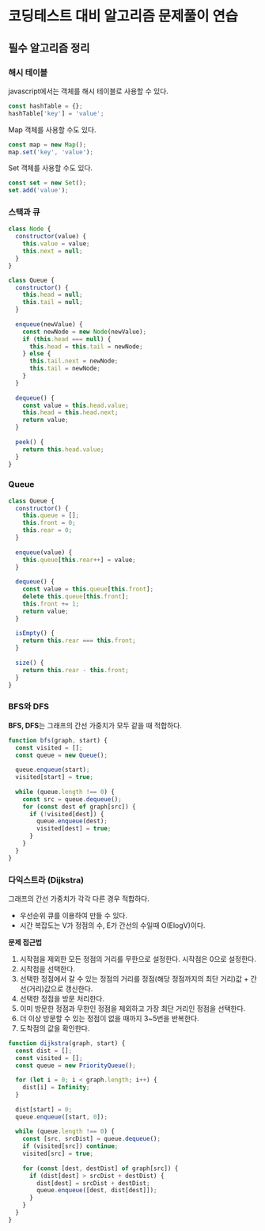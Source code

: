 # 코딩테스트 대비 알고리즘 문제풀이 연습

## 필수 알고리즘 정리

### 해시 테이블
javascript에서는 객체를 해시 테이블로 사용할 수 있다.
```javascript
const hashTable = {};
hashTable['key'] = 'value';
```
Map 객체를 사용할 수도 있다.
```javascript
const map = new Map();
map.set('key', 'value');
```
Set 객체를 사용할 수도 있다.
```javascript
const set = new Set();
set.add('value');
```

### 스택과 큐
```javascript
class Node {
  constructor(value) {
    this.value = value;
    this.next = null;
  }
}

class Queue {
  constructor() {
    this.head = null;
    this.tail = null;
  }
  
  enqueue(newValue) {
    const newNode = new Node(newValue);
    if (this.head === null) {
      this.head = this.tail = newNode;
    } else {
      this.tail.next = newNode;
      this.tail = newNode;
    }
  }
  
  dequeue() {
    const value = this.head.value;
    this.head = this.head.next;
    return value;
  }
  
  peek() {
    return this.head.value;
  }
}
```

### Queue
```javascript
class Queue {
  constructor() {
    this.queue = [];
    this.front = 0;
    this.rear = 0;
  }
  
  enqueue(value) {
    this.queue[this.rear++] = value;
  }
  
  dequeue() {
    const value = this.queue[this.front];
    delete this.queue[this.front];
    this.front += 1;
    return value;
  }
  
  isEmpty() {
    return this.rear === this.front;
  }
  
  size() {
    return this.rear - this.front;
  }
}
```

### BFS와 DFS
**BFS, DFS**는 그래프의 간선 가중치가 모두 같을 때 적합하다.
```javascript
function bfs(graph, start) {
  const visited = [];
  const queue = new Queue();
  
  queue.enqueue(start);
  visited[start] = true;
  
  while (queue.length !== 0) {
    const src = queue.dequeue();
    for (const dest of graph[src]) {
      if (!visited[dest]) {
        queue.enqueue(dest);
        visited[dest] = true;
      }
    }
  }
}
```
### 다익스트라 (Dijkstra)
그래프의 간선 가중치가 각각 다른 경우 적합하다.
- 우선순위 큐를 이용하여 만들 수 있다.
- 시간 복잡도는 V가 정점의 수, E가 간선의 수일때 O(ElogV)이다.

**문제 접근법**
1. 시작점을 제외한 모든 정점의 거리를 무한으로 설정한다. 시작점은 0으로 설정한다.
2. 시작점을 선택한다.
3. 선택한 정점에서 갈 수 있는 정점의 거리를 정점(해당 정점까지의 최단 거리)값 + 간선(거리)값으로 갱신한다.
4. 선택한 정점을 방문 처리한다.
5. 이미 방문한 정점과 무한인 정점을 제외하고 가장 최단 거리인 정점을 선택한다.
6. 더 이상 방문할 수 있는 정점이 없을 때까지 3~5번을 반복한다.
7. 도착점의 값을 확인한다.

```javascript
function dijkstra(graph, start) {
  const dist = [];
  const visited = [];
  const queue = new PriorityQueue();
  
  for (let i = 0; i < graph.length; i++) {
    dist[i] = Infinity;
  }
  
  dist[start] = 0;
  queue.enqueue([start, 0]);
  
  while (queue.length !== 0) {
    const [src, srcDist] = queue.dequeue();
    if (visited[src]) continue;
    visited[src] = true;
    
    for (const [dest, destDist] of graph[src]) {
      if (dist[dest] > srcDist + destDist) {
        dist[dest] = srcDist + destDist;
        queue.enqueue([dest, dist[dest]]);
      }
    }
  }
}
```
